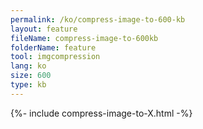 ```yaml
---
permalink: /ko/compress-image-to-600-kb
layout: feature
fileName: compress-image-to-600kb
folderName: feature
tool: imgcompression
lang: ko
size: 600
type: kb
---
```


{%- include compress-image-to-X.html -%}

